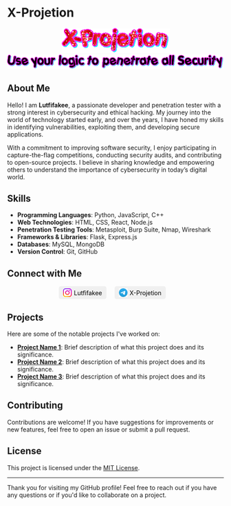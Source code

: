 # X-Projetion

<p align="center">
  <img src="https://github.com/X-Projetion/X-Projetion/blob/main/text.gif?raw=true" alt="X-Projetion" />
  <img src="https://raw.githubusercontent.com/X-Projetion/X-Projetion/main/text%20(1).gif" alt="X-Projetion" />
</p>

## About Me

Hello! I am **Lutfifakee**, a passionate developer and penetration tester with a strong interest in cybersecurity and ethical hacking. My journey into the world of technology started early, and over the years, I have honed my skills in identifying vulnerabilities, exploiting them, and developing secure applications. 

With a commitment to improving software security, I enjoy participating in capture-the-flag competitions, conducting security audits, and contributing to open-source projects. I believe in sharing knowledge and empowering others to understand the importance of cybersecurity in today’s digital world.

## Skills

- **Programming Languages**: Python, JavaScript, C++
- **Web Technologies**: HTML, CSS, React, Node.js
- **Penetration Testing Tools**: Metasploit, Burp Suite, Nmap, Wireshark
- **Frameworks & Libraries**: Flask, Express.js
- **Databases**: MySQL, MongoDB
- **Version Control**: Git, GitHub

## Connect with Me

<p align="center">
  <a href="https://www.instagram.com/lutfifakee/" target="_blank" rel="noopener noreferrer" style="display: inline-flex; align-items: center; text-decoration: none; color: black; font-size: 14px; margin-right: 15px; padding: 5px 10px; border-radius: 5px; background-color: #f0f0f0; transition: background-color 0.3s ease;">
    <img src="https://raw.githubusercontent.com/X-Projetion/X-Projetion/main/instagram.svg" alt="Instagram" style="width: 20px; margin-right: 5px;">
    <span>Lutfifakee</span>
  </a>
  <a href="https://t.me/XProjetion" target="_blank" rel="noopener noreferrer" style="display: inline-flex; align-items: center; text-decoration: none; color: black; font-size: 14px; margin-right: 15px; padding: 5px 10px; border-radius: 5px; background-color: #f0f0f0; transition: background-color 0.3s ease;">
    <img src="https://raw.githubusercontent.com/X-Projetion/X-Projetion/main/telegram.svg" alt="Telegram" style="width: 20px; margin-right: 5px;">
    <span>X-Projetion</span>
  </a>
</p>

## Projects

Here are some of the notable projects I've worked on:

- **[Project Name 1](link-to-project)**: Brief description of what this project does and its significance.
- **[Project Name 2](link-to-project)**: Brief description of what this project does and its significance.
- **[Project Name 3](link-to-project)**: Brief description of what this project does and its significance.

## Contributing

Contributions are welcome! If you have suggestions for improvements or new features, feel free to open an issue or submit a pull request.

## License

This project is licensed under the [MIT License](LICENSE).

---

Thank you for visiting my GitHub profile! Feel free to reach out if you have any questions or if you'd like to collaborate on a project.
